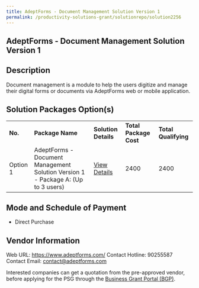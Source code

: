 ```yaml
---
title: AdeptForms - Document Management Solution Version 1
permalink: /productivity-solutions-grant/solutionrepo/solution2256
---
```


## AdeptForms - Document Management Solution Version 1

## Description

Document management is a module to help the users digitize and manage their digital forms or documents via AdeptForms web or mobile application.

## Solution Packages Option(s)

<table>
<tr>
<td><b>No.</b></td>
<td><b>Package Name</b></td>
<td><b>Solution Details</b></td>
<td><b>Total Package Cost</b></td>
<td><b>Total Qualifying</b></td>
</tr>
<tr>
<td>Option 1</td>
<td>AdeptForms - Document Management Solution Version 1 - Package A: (Up to 3 users)</td>
<td><a href='https://www.gobusiness.gov.sg/images/psg/AdeptVentures20200102_Desensitised_Annex_3_Part_1.pdf'>View Details</a></td>
<td>2400</td>
<td>2400</td>
</tr>
</table>

## Mode and Schedule of Payment

 - Direct Purchase

## Vendor Information

 Web URL: https://www.adeptforms.com/ 
Contact Hotline: 90255587 
Contact Email: contact@adeptforms.com 


Interested companies can get a quotation from the pre-approved vendor, before applying for the PSG through the <a href='https://www.businessgrants.gov.sg/'>Business Grant Portal (BGP)</a>.
<script src="/jquery/resize-tables.js"></script>

